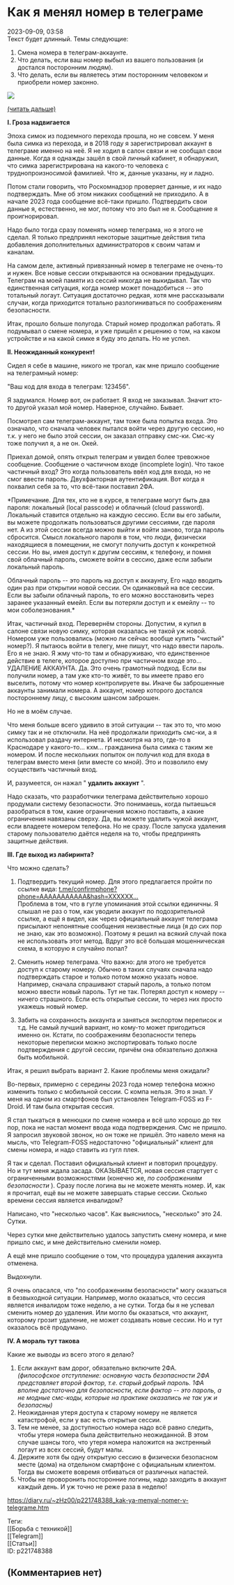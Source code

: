 Как я менял номер в телеграме
=============================

  
2023-09-09, 03:58  
 Текст будет длинный. Темы следующие:   
   
 1. Смена номера в телеграм-аккаунте.   
 2. Что делать, если ваш номер выбыл из вашего пользования (и достался посторонним людям).   
 3. Что делать, если вы являетесь этим посторонним человеком и приобрели номер законно.   
   
  ![](https://i.yapx.ru/WdSeU.png)    
   
  [(читать дальше)](https://zHz00.diary.ru/p221748388.htm?index=1#linkmore221748388m1)      
   
  **I. Гроза надвигается**    
   
 Эпоха симок из подземного перехода прошла, но не совсем. У меня была симка из перехода, и в 2018 году я зарегистрировал аккаунт в телеграме именно на неё. Я не ходил в салон связи и не сообщал свои данные. Когда я однажды зашёл в свой личный кабинет, я обнаружил, что симка зарегистрирована на какого-то человека с труднопроизносимой фамилией. Что ж, данные указаны, ну и ладно.   
   
 Потом стали говорить, что Роскомнадзор проверяет данные, и их надо подтверждать. Мне об этом никаких сообщений не приходило. А в начале 2023 года сообщение всё-таки пришло. Подтвердить свои данные я, естественно, не мог, потому что это был не я. Сообщение я проигнорировал.   
   
 Надо было тогда сразу поменять номер телеграма, но я этого не сделал. Я только предпринял некоторые защитные действия типа добавления дополнительных администраторов к своим чатам и каналам.   
   
 На самом деле, активный привязанный номер в телеграме не очень-то и нужен. Все новые сессии открываются на основании предыдущих. Телеграм на моей памяти из сессий никогда не выкидывал. Так что единственная ситуация, когда номер может понадобиться -- это тотальный логаут. Ситуация достаточно редкая, хотя мне рассказывали случаи, когда приходится тотально разлогиниваться по соображениям безопасности.   
   
 Итак, прошло больше полугода. Старый номер продолжал работать. Я подумывал о смене номера, и уже пришёл к решению о том, на каком устройстве и на какой симке я буду это делать. Но не успел.   
   
  **II. Неожиданный конкурент!**    
   
 Сидел я себе в машине, никого не трогал, как мне пришло сообщение на телеграмный номер:   
   
 "Ваш код для входа в телеграм: 123456".   
   
 Я задумался. Номер вот, он работает. Я вход не заказывал. Значит кто-то другой указал мой номер. Наверное, случайно. Бывает.   
   
 Посмотрел сам телеграм-аккаунт, там тоже была попытка входа. Это означало, что сначала человек пытался войти через другую сессию, но т.к. у него не было этой сессии, он заказал отправку смс-ки. Смс-ку тоже получил я, а не он. Окей.   
   
 Приехал домой, опять открыл телеграм и увидел более тревожное сообщение. Сообщение о частичном входе (incomplete login). Что такое частичный вход? Это когда пользователь ввёл код для входа, но не смог ввести пароль. Двухфакторная аутентификация. Вот когда я похвалил себя за то, что всё-таки поставил 2ФА.   
   
  *Примечание. Для тех, кто не в курсе, в телеграме могут быть два пароля: локальный (local passcode) и облачный (cloud password). Локальный ставится отдельно на каждую сессию. Если вы его забыли, вы можете продолжать пользоваться другими сессиями, где пароля нет. А из этой сессии всегда можно выйти и войти заново, тогда пароль сбросится. Смысл локального пароля в том, что люди, физически находящиеся в помещении, не смогут получить доступ к конкретной сессии. Но вы, имея доступ к другим сессиям, к телефону, и помня свой облачный пароль, сможете войти в сессию, даже если забыли локальный пароль.   
   
 Облачный пароль -- это пароль на доступ к аккаунту, Его надо вводить один раз при открытии новой сессии. Он одинаковый на все сессии. Если вы забыли облачный пароль, то его можно восстановить через заранее указанный емейл. Если вы потеряли доступ и к емейлу -- то мои соболезнования.*    
   
 Итак, частичный вход. Перевернём стороны. Допустим, я купил в салоне связи новую симку, которая оказалась не такой уж новой. Номером уже пользовались (можно ли сейчас вообще купить "чистый" номер?). Я пытаюсь войти в телегу, мне пишут, что надо ввести пароль. Его я не знаю. Я жму что-то там и обнаруживаю, что единственное действие в телеге, которое доступно при частичном входе это... УДАЛЕНИЕ АККАУНТА. Да. Это очень грамотный подход. Если вы получили номер, а там уже кто-то живёт, то вы имеете право его выселить, потому что номер контролируете вы. Иначе бы заброшенные аккаунты занимали номера. А аккаунт, номер которого достался постороннему лицу, с высоким шансом заброшен.   
   
 Но не в моём случае.   
   
 Что меня больше всего удивило в этой ситуации -- так это то, что мою симку так и не отключили. На неё продолжали приходить смс-ки, а я использовал раздачу интернета. И несмотря на это, где-то в Краснодаре у какого-то... кхм... гражданина была симка с таким же номером. И после нескольких попыток он получил код для входа в телеграм вместо меня (или вместе со мной). Это и позволило ему осуществить частичный вход.   
   
 И, разумеется, он нажал "  **удалить аккаунт**  ".   
   
 Надо сказать, что разработчики телеграма действительно хорошо продумали систему безопасности. Это понимаешь, когда пытаешься разобраться в том, какие ограничения можно поставить, а какие ограничения навязаны сверху. Да, вы можете удалить чужой аккаунт, если владеете номером телефона. Но не сразу. После запуска удаления старому пользователю даётся неделя на то, чтобы предпринять защитные действия.   
   
  **III. Где выход из лабиринта?**    
   
 Что можно сделать?   
   
 1. Подтвердить текущий номер. Для этого предлагается пройти по ссылке вида:  [t.me/confirmphone?phone=AAAAAAAAAAA&hash=XXXXXX...](https://t.me/confirmphone?phone=AAAAAAAAAAA&hash=XXXXXXX)    
 Проблема в том, что в гугле упоминания этой ссылки единичны. Я слышал не раз о том, как уводили аккаунт по подозрительной ссылке, а ещё я видел, как через официальный аккаунт телеграма присылают непонятные сообщения неизвестные лица (я до сих пор не знаю, как это возможно). Поэтому я решил на всякий случай пока не использовать этот метод. Вдруг это всё большая мошенническая схема, в которую я случайно попал?   
   
 2. Сменить номер телеграма. Что важно: для этого не требуется доступ к старому номеру. Обычно в таких случаях сначала надо подтверждать старое и только потом можно указать новое. Например, сначала спрашивают старый пароль, а только потом можно ввести новый пароль. Тут не так. Потерял доступ к номеру -- ничего страшного. Если есть открытые сессии, то через них просто укажешь новый номер.   
   
 3. Забить на сохранность аккаунта и заняться экспортом переписок и т.д. Не самый лучший вариант, но кому-то может пригодиться именно он. Кстати, по соображениям безопасности теперь некоторые переписки можно экспортировать только после подтверждения с другой сессии, причём она обязательно должна быть мобильной.   
   
 Итак, я решил выбрать вариант 2. Какие проблемы меня ожидали?   
   
 Во-первых, примерно с середины 2023 года номер телефона можно изменить только с мобильной сессии. С компа нельзя. Это я знал. У меня на одном из смартфонов был установлен Telegram-FOSS из F-Droid. И там была открытая сессия.   
   
 Я стал тыкаться в менюшки по смене номера и всё шло хорошо до тех пор, пока не настал момент ввода кода подтверждения. Смс не пришло. Я запросил звуковой звонок, но он тоже не пришёл. Это навело меня на мысль, что Telegram-FOSS недостаточно "официальный" клиент для смены номера, и надо ставить из гугл плея.   
   
 Я так и сделал. Поставил официальный клиент и повторил процедуру. Но и тут меня ждала засада. ОКАЗЫВАЕТСЯ, новая сессия стартует с ограниченными возможностями (конечно же,  *по соображениям безопасности*  ). Сразу после логина вы не можете менять номер. И, как я прочитал, ещё вы не можете завершать старые сессии. Сколько времени сессия является инвалидом?   
   
 Написано, что "несколько часов". Как выяснилось, "несколько" это 24. Сутки.   
   
 Через сутки мне действительно удалось запустить смену номера, и мне пришло смс, и мне действительно сменили номер.   
   
 А ещё мне пришло сообщение о том, что процедура удаления аккаунта отменена.   
   
 Выдохнули.   
   
 Я очень опасался, что "по соображениям безопасности" могу оказаться в безвыходной ситуации. Например, могло оказаться, что сессия является инвалидом тоже неделю, а не сутки. Тогда бы я не успевал сменить номер до удаления. Или могло бы оказаться, что аккаунт, которому грозит удаление, не может создавать новые сессии. Но и тут оказалось всё продумано.   
   
  **IV. А мораль тут такова**    
   
 Какие же выводы из всего этого я делаю?   
 1. Если аккаунт вам дорог, обязательно включите 2ФА.   
  *(философское отступление: основную часть безопасности 2ФА представляет второй фактор, т.е. старый добрый пароль. 1ФА вполне достаточно для безопасности, если фактор -- это пароль, а не модные смс-коды, которые на практике оказались не так уж и безопасны)*    
 2. Неожиданная утеря доступа к старому номеру не является катастрофой, если у вас есть открытые сессии.   
 3. Тем не менее, за доступностью номера надо всё равно следить, чтобы утеря номера была действительно неожиданной. В этом случае шансы того, что утеря номера наложится на экстренный логаут из всех сессий, будут малы.   
 4. Держите хотя бы одну открытую сессию в физически безопасном месте (дома) на отдельном смартфоне с официальным клиентом. Тогда вы сможете вовремя отбиваться от различных напастей.   
 5. Чтобы не проворонить посторонние логины, надо заходить в аккаунт каждый день. И уж точно не реже раза в неделю!   
     
  
<https://diary.ru/~zHz00/p221748388_kak-ya-menyal-nomer-v-telegrame.htm>  
  
Теги:  
[[Борьба с техникой]]  
[[Telegram]]  
[[Статьи]]  
ID: p221748388  


(Комментариев нет)
------------------